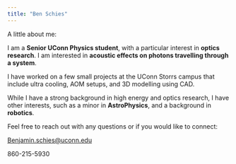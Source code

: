 ```yaml
---
title: "Ben Schies"
---
```


A little about me: 

I am a **Senior UConn Physics student**, with a particular interest in **optics research**. I am interested in **acoustic effects on photons travelling through a system**. 

I have worked on a few small projects at the UConn Storrs campus that include ultra cooling, AOM setups, and 3D modelling using CAD. 

While I have a strong background in high energy and optics research, I have other interests, such as a minor in **AstroPhysics**, and a background in **robotics**.

Feel free to reach out with any questions or if you would like to connect:

Benjamin.schies@uconn.edu

860-215-5930

